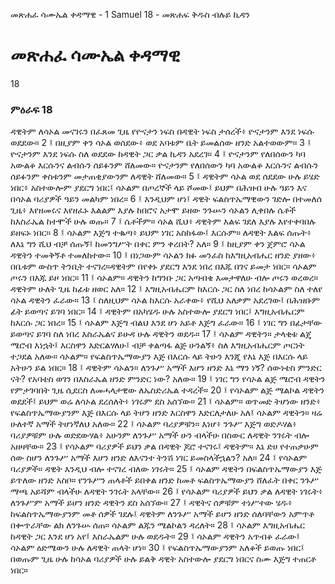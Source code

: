 ﻿
 መጽሐፈ ሳሙኤል ቀዳማዊ - 1 Samuel 18 - መጽሐፍ ቅዱስ ብሉይ ኪዳን
# መጽሐፈ ሳሙኤል ቀዳማዊ
18
### ምዕራፍ 18
ዳዊትም ለሳኦል መናገሩን በፈጸመ ጊዜ የዮናታን ነፍስ በዳዊት ነፍስ ታሰረች፥ ዮናታንም እንደ ነፍሱ ወደደው።
2 ፤ በዚያም ቀን ሳኦል ወሰደው፥ ወደ አባቱም ቤት ይመልሰው ዘንድ አልተወውም።
3 ፤ ዮናታንም እንደ ነፍሱ ስለ ወደደው ከዳዊት ጋር ቃል ኪዳን አደረገ።
4 ፤ ዮናታንም የለበሰውን ካባ አውልቆ እርሱንና ልብሱን ሰይፉንም ሸለመው። ዮናታንም የለበሰውን ካባ አውልቆ እርሱንና ልብሱን ሰይፉንም ቀስቱንም መታጠቂያውንም ለዳዊት ሸለመው።
5 ፤ ዳዊትም ሳኦል ወደ ሰደደው ሁሉ ይሄድ ነበር፥ አስተውሎም ያደርግ ነበር፤ ሳኦልም በጦረኞች ላይ ሾመው፤ ይህም በሕዝብ ሁሉ ዓይን እና በሳኦል ባሪያዎች ዓይን መልካም ነበረ።
6 ፤ እንዲህም ሆነ፤ ዳዊት ፍልስጥኤማዊውን ገድሎ በተመለሰ ጊዜ፥ እየዘመሩና እየዘፈኑ እልልም እያሉ ከበሮና አታሞ ይዘው ንጉሡን ሳኦልን ሊቀበሉ ሴቶች ከእስራኤል ከተሞች ሁሉ ወጡ።
7 ፤ ሴቶችም። ሳኦል ሺህ፥ ዳዊትም እልፍ ገደለ እያሉ እየተቀባበሉ ይዘፍኑ ነበር።
8 ፤ ሳኦልም እጅግ ተቈጣ፥ ይህም ነገር አስከፋው፤ እርሱም። ለዳዊት እልፍ ሰጡት፥ ለእኔ ግን ሺህ ብቻ ሰጡኝ፤ ከመንግሥት በቀር ምን ቀረበት? አለ።
9 ፤ ከዚያም ቀን ጀምሮ ሳኦል ዳዊትን ተመቅኝቶ ተመለከተው።
10 ፤ በነጋውም ሳኦልን ክፉ መንፈስ ከእግዚአብሔር ዘንድ ያዘው፥ በቤቱም ውስጥ ትንቢት ተናገረ።ዳዊትም በየቀኑ ያደርግ እንደ ነበረ በእጁ በገና ይመታ ነበር። ሳኦልም ጦሩን በእጁ ይዞ ነበር።
11 ፤ ሳኦልም። ዳዊትን ከግንቡ ጋር አጣብቄ እመታዋለሁ ብሎ ጦሩን ወረወረ። ዳዊትም ሁለት ጊዜ ከፊቱ ዘወር አለ።
12 ፤ እግዚአብሔርም ከእርሱ ጋር ስለ ነበረ ከሳኦልም ስለ ተለየ ሳኦል ዳዊትን ፈራው።
13 ፤ ስለዚህም ሳኦል ከእርሱ አራቀው፥ የሺህ አለቃም አደረገው፤ በሕዝቡም ፊት ይወጣና ይገባ ነበር።
14 ፤ ዳዊትም በአካሄዱ ሁሉ አስተውሎ ያደርግ ነበር፤ እግዚአብሔርም ከእርሱ ጋር ነበረ።
15 ፤ ሳኦልም እጅግ ብልህ እንደ ሆነ አይቶ እጅግ ፈራው።
16 ፤ ነገር ግን በፊታቸው ይወጣና ይገባ ስለ ነበረ እስራኤልና ይሁዳ ሁሉ ዳዊትን ወደዱ።
17 ፤ ሳኦልም ዳዊትን። ታላቂቱ ልጄ ሜሮብ እነኋት፤ እርስዋን እድርልሃለሁ፤ ብቻ ቀልጣፋ ልጅ ሁንልኝ፥ ስለ እግዚአብሔርም ጦርነት ተጋደል አለው። ሳኦልም። የፍልስጥኤማውያን እጅ በእርሱ ላይ ትሁን እንጂ የእኔ እጅ በእርሱ ላይ አትሁን ይል ነበር።
18 ፤ ዳዊትም ሳኦልን። ለንጉሥ አማች እሆን ዘንድ እኔ ማን ነኝ? ሰውነቴስ ምንድር ናት? የአባቴስ ወገን በእስራኤል ዘንድ ምንድር ነው? አለው።
19 ፤ ነገር ግን የሳኦል ልጅ ሜሮብ ዳዊትን የምታገባበት ጊዜ ሲደርስ ለመሓላታዊው ለኤስድሪኤል ተዳረች።
20 ፤ የሳኦልም ልጅ ሜልኮል ዳዊትን ወደደች፤ ይህም ወሬ ለሳኦል ደረሰለት፥ ነገሩም ደስ አሰኘው።
21 ፤ ሳኦልም። ወጥመድ ትሆነው ዘንድ፥ የፍልስጥኤማውያንም እጅ በእርሱ ላይ ትሆን ዘንድ እርስዋን እድርለታለሁ አለ፤ ሳኦልም ዳዊትን። ዛሬ ሁለተኛ አማች ትሆነኛለህ አለው።
22 ፤ ሳኦልም ባሪያዎቹን። እነሆ፥ ንጉሥ እጅግ ወድዶሃል፥ ባሪያዎቹም ሁሉ ወድደውሃል፥ አሁንም ለንጉሥ አማች ሁን ብላችሁ በስውር ለዳዊት ንገሩት ብሎ አዘዛቸው።
23 ፤ የሳኦልም ባሪያዎች ይህን ቃል በዳዊት ጆሮ ተናገሩ፤ ዳዊትም። እኔ ድሀ የተጠቃሁም ሰው ስሆን ለንጉሥ አማች እሆን ዘንድ ለእናንተ ትንሽ ነገር ይመስላችኋልን? አለ።
24 ፤ የሳኦልም ባሪያዎች። ዳዊት እንዲህ ብሎ ተናገረ ብለው ነገሩት።
25 ፤ ሳኦልም ዳዊትን በፍልስጥኤማውያን እጅ ይጥለው ዘንድ አስቦ። የንጉሥን ጠላቶች ይበቀል ዘንድ ከመቶ ፍልስጥኤማውያን ሸለፈት በቀር ንጉሥ ማጫ አይሻም ብላችሁ ለዳዊት ንገሩት አላቸው።
26 ፤ የሳኦልም ባሪያዎች ይህን ቃል ለዳዊት ነገሩት፥ ለንጉሥም አማች ይሆን ዘንድ ዳዊትን ደስ አሰኘው።
27 ፤ ዳዊትና ሰዎቹም ተነሥተው ሄዱ፥ ከፍልስጥኤማውያንም መቶ ሰዎች ገደሉ፤ ዳዊትም ለንጉሥ አማች ይሆን ዘንድ ሰለባቸውን አምጥቶ በቍጥራቸው ልክ ለንጉሡ ሰጠ። ሳኦልም ልጁን ሜልኮልን ዳረለት።
28 ፤ ሳኦልም እግዚአብሔር ከዳዊት ጋር እንደ ሆነ አየ፤ እስራኤልም ሁሉ ወደዱት።
29 ፤ ሳኦልም ዳዊትን አጥብቆ ፈራው፤ ሳኦልም ዕድሜውን ሁሉ ለዳዊት ጠላት ሆነ።
30 ፤ የፍልስጥኤማውያንም አለቆች ይወጡ ነበር፤ በወጡም ጊዜ ሁሉ ከሳኦል ባሪያዎች ሁሉ ይልቅ ዳዊት አስተውሎ ያደርግ ነበርና ስሙ እጅግ ተጠርቶ ነበር። 

